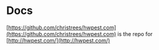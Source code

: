 # Docs

[https://github.com/christrees/hwpest.com](https://github.com/christrees/hwpest.com) is the repo for [http://hwpest.com/](http://hwpest.com/)
